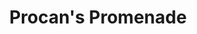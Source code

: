 ---
title: Procan's Promenade
subtitle: 
image: procans_promenade.jpg
alt_image: 
alt: Hidden 
product_link: https://www.dmsguild.com/product/374484/Procans-Promenade?affiliate_id=1739130
selling_site: DMsGuild
---